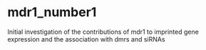 # mdr1_number1
Initial investigation of the contributions of mdr1 to imprinted gene expression and the association with dmrs and siRNAs
